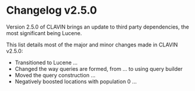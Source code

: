 # Changelog v2.5.0

Version 2.5.0 of CLAVIN brings an update to third party dependencies, the most significant being Lucene. 

This list details most of the major and minor changes made in CLAVIN v2.5.0:

- Transitioned to Lucene ...
- Changed the way queries are formed, from ... to using query builder
- Moved the query construction ... 
- Negatively boosted locations with population 0 ... 



